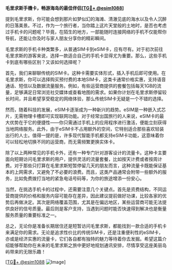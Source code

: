 **毛里求斯手機卡，畅游海岛的最佳伴侣[[TG💪+ @esim1088](https://t.me/s/esim1088)]**

提到毛里求斯，你可能会想到那片如梦似幻的海滩、清澈见底的海水以及令人沉醉的日落美景。不过，作为一个旅行者，当你踏上这片天堂般的土地时，是否也考虑过手机卡的问题呢？毕竟，在陌生的地方，一部能随时连接网络的手机不仅能帮你导航，还能让你及时与家人朋友分享你的精彩瞬间。

毛里求斯的手机卡种类繁多，从普通SIM卡到eSIM卡，应有尽有。对于初次前往毛里求斯的游客来说，选择一款适合自己的手机卡显得尤为重要。那么，这些手机卡到底有哪些区别？又该如何选择呢？

首先，我们来聊聊传统的SIM卡。这种卡需要实体形式，插入手机后即可使用。在毛里求斯，你可以选择购买预付费的本地SIM卡，这类卡通常价格实惠，支持语音通话、短信以及数据流量服务。例如，有些运营商提供的套餐包括每天1GB的流量，足够满足日常浏览社交媒体或查看地图的需求。如果你计划在毛里求斯停留较长时间，并且希望享受稳定的网络体验，那么传统SIM卡无疑是一个不错的选择。

然而，随着科技的发展，eSIM卡逐渐成为一种新兴的趋势。eSIM是一种嵌入式芯片，无需物理卡槽即可实现联网功能。对于经常出国旅行的人来说，eSIM卡的最大优势在于它的便捷性——你只需通过手机上的应用程序进行激活，便能立刻获得当地网络服务。此外，由于eSIM卡不占用额外的空间，它特别适合那些喜欢轻装出行的人士。值得一提的是，许多现代智能手机都支持eSIM卡功能，这意味着你可以轻松地切换不同的运营商，而无需频繁更换实体卡。

除了以上两种常见的手机卡外，还有一种专门针对游客设计的流量卡。这种卡主要面向短期访问毛里求斯的用户，提供灵活的流量套餐，比如按天计费或者按周计费。对于那些只打算在毛里求斯短暂停留几天的朋友而言，这种流量卡既能保证基本的上网需求，又避免了不必要的浪费。而且，这类产品通常会附带一些额外的服务，比如免费拨打当地的紧急电话号码等，为你的旅途增添一份安心。

当然，在挑选手机卡的过程中，还需要注意几个关键点。首先是资费结构，不同运营商提供的价格和服务内容可能存在差异，因此建议提前做好功课，比较各家的优势后再做决定。其次是网络覆盖范围，尤其是在偏远地区，某些运营商可能无法提供良好的信号质量。最后则是客户支持，当遇到问题时能否快速得到解决也是衡量服务质量的重要标准之一。

总之，无论你是准备长期居住还是短暂访问毛里求斯，都能找到一款合适的手机卡来满足你的需求。无论是追求性价比的传统SIM卡，还是注重便利性的eSIM卡，亦或是经济实惠的流量卡，它们各自都有独特的魅力等待着你去发掘。希望这篇介绍能够帮助你在未来的毛里求斯之旅中更好地规划通讯安排，尽情享受这座美丽岛屿带来的无限乐趣！

[[TG💪+ @esim1088](https://t.me/s/esim1088) ![Image](https://i.postimg.cc/4NQfJmqS/Snipaste-2025-05-13-00-14-12.png)]